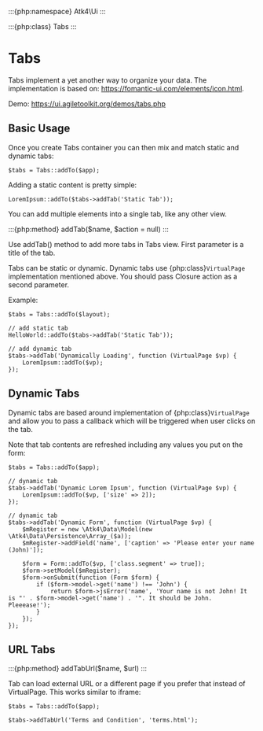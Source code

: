 :::{php:namespace} Atk4\Ui
:::

:::{php:class} Tabs
:::

# Tabs

Tabs implement a yet another way to organize your data. The implementation is based on: https://fomantic-ui.com/elements/icon.html.

Demo: https://ui.agiletoolkit.org/demos/tabs.php

## Basic Usage

Once you create Tabs container you can then mix and match static and dynamic tabs:

```
$tabs = Tabs::addTo($app);
```

Adding a static content is pretty simple:

```
LoremIpsum::addTo($tabs->addTab('Static Tab'));
```

You can add multiple elements into a single tab, like any other view.

:::{php:method} addTab($name, $action = null)
:::

Use addTab() method to add more tabs in Tabs view. First parameter is a title of the tab.

Tabs can be static or dynamic. Dynamic tabs use {php:class}`VirtualPage` implementation mentioned above.
You should pass Closure action as a second parameter.

Example:

```
$tabs = Tabs::addTo($layout);

// add static tab
HelloWorld::addTo($tabs->addTab('Static Tab'));

// add dynamic tab
$tabs->addTab('Dynamically Loading', function (VirtualPage $vp) {
    LoremIpsum::addTo($vp);
});
```

## Dynamic Tabs

Dynamic tabs are based around implementation of {php:class}`VirtualPage` and allow you
to pass a callback which will be triggered when user clicks on the tab.

Note that tab contents are refreshed including any values you put on the form:

```
$tabs = Tabs::addTo($app);

// dynamic tab
$tabs->addTab('Dynamic Lorem Ipsum', function (VirtualPage $vp) {
    LoremIpsum::addTo($vp, ['size' => 2]);
});

// dynamic tab
$tabs->addTab('Dynamic Form', function (VirtualPage $vp) {
    $mRegister = new \Atk4\Data\Model(new \Atk4\Data\Persistence\Array_($a));
    $mRegister->addField('name', ['caption' => 'Please enter your name (John)']);

    $form = Form::addTo($vp, ['class.segment' => true]);
    $form->setModel($mRegister);
    $form->onSubmit(function (Form $form) {
        if ($form->model->get('name') !== 'John') {
            return $form->jsError('name', 'Your name is not John! It is "' . $form->model->get('name') . '". It should be John. Pleeease!');
        }
    });
});
```

## URL Tabs

:::{php:method} addTabUrl($name, $url)
:::

Tab can load external URL or a different page if you prefer that instead of VirtualPage. This works similar to iframe:

```
$tabs = Tabs::addTo($app);

$tabs->addTabUrl('Terms and Condition', 'terms.html');
```

